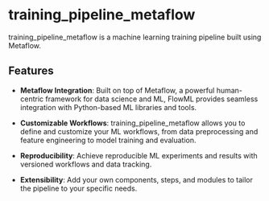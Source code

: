 # training_pipeline_metaflow

training_pipeline_metaflow is a machine learning training pipeline built using Metaflow.

## Features

- **Metaflow Integration**: Built on top of Metaflow, a powerful human-centric framework for data science and ML, FlowML provides seamless integration with Python-based ML libraries and tools.

- **Customizable Workflows**: training_pipeline_metaflow allows you to define and customize your ML workflows, from data preprocessing and feature engineering to model training and evaluation.

- **Reproducibility**: Achieve reproducible ML experiments and results with versioned workflows and data tracking.

- **Extensibility**: Add your own components, steps, and modules to tailor the pipeline to your specific needs.


